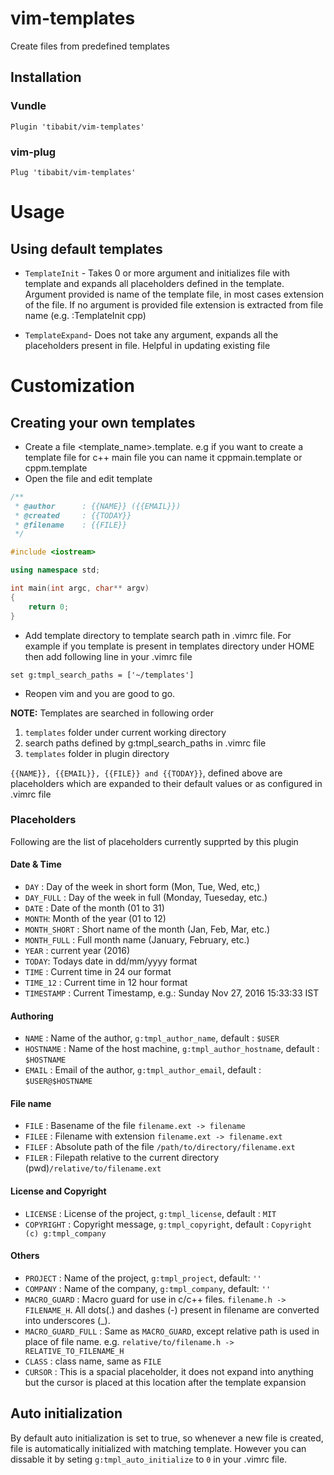 # vim-templates
Create files from predefined templates

## Installation
### Vundle
```
Plugin 'tibabit/vim-templates'
```
### vim-plug
```
Plug 'tibabit/vim-templates'
```

# Usage
## Using default templates
- `TemplateInit` - Takes 0 or more argument and initializes file with template and expands all placeholders defined in the template. Argument provided is name of the template file, in most cases extension of the file. If no argument is provided file extension is extracted from file name (e.g. :TemplateInit cpp)


- `TemplateExpand`-  Does not take any argument, expands all the placeholders present in file. Helpful in updating existing file

# Customization
## Creating your own templates

- Create a file <template_name>.template. e.g if you want to create a template file for c++ main file you can name it cppmain.template or cppm.template
- Open the file and edit template

```CPP
/**
 * @author		: {{NAME}} ({{EMAIL}})
 * @created		: {{TODAY}}
 * @filename	: {{FILE}}
 */

#include <iostream>

using namespace std;

int main(int argc, char** argv)
{
	return 0;
}
```
- Add template directory to template search path in .vimrc file. For example if you template is present in templates directory under HOME then add following line in your .vimrc file

```
set g:tmpl_search_paths = ['~/templates']
```
- Reopen vim and you are good to go.

**NOTE:** Templates are searched in following order
1. `templates` folder under current working directory
2. search paths defined by g:tmpl_search_paths in .vimrc file
3. `templates` folder in plugin directory

`{{NAME}}, {{EMAIL}}, {{FILE}} and {{TODAY}}`, defined above are placeholders which are expanded to their default values or as configured in .vimrc file

### Placeholders
Following are the list of placeholders currently supprted by this plugin

#### Date & Time
- `DAY` : Day of the week in short form (Mon, Tue, Wed, etc,)
- `DAY_FULL` : Day of the week in full (Monday, Tueseday, etc.)
- `DATE` : Date of the month (01 to 31)
- `MONTH`: Month of the year (01 to 12)
- `MONTH_SHORT` : Short name of the month (Jan, Feb, Mar, etc.)
- `MONTH_FULL` : Full month name (January, February, etc.)
- `YEAR` : current year (2016)
- `TODAY`: Todays date in dd/mm/yyyy format
- `TIME` : Current time in 24 our format
- `TIME_12` : Current time in 12 hour format
- `TIMESTAMP` : Current Timestamp, e.g.: Sunday Nov 27, 2016 15:33:33 IST 

#### Authoring
- `NAME` : Name of the author, `g:tmpl_author_name`, default : `$USER`
- `HOSTNAME` : Name of the host machine, `g:tmpl_author_hostname`, default : `$HOSTNAME`
- `EMAIL` : Email of the author, `g:tmpl_author_email`, default : `$USER@$HOSTNAME`

#### File name
- `FILE` : Basename of the file `filename.ext -> filename`
- `FILEE` : Filename with extension `filename.ext -> filename.ext`
- `FILEF` : Absolute path of the file `/path/to/directory/filename.ext`
- `FILER` : Filepath relative to the current directory (pwd)`/relative/to/filename.ext`

#### License and Copyright
- `LICENSE` : License of the project, `g:tmpl_license`, default : `MIT`
- `COPYRIGHT` : Copyright message, `g:tmpl_copyright`, default : `Copyright (c) g:tmpl_company`

#### Others
- `PROJECT` : Name of the project, `g:tmpl_project`, default: `''`
- `COMPANY` : Name of the company, `g:tmpl_company`, default: `''`
- `MACRO_GUARD` : Macro guard for use in c/c++ files. `filename.h -> FILENAME_H`. All dots(.) and dashes (-) present in filename are converted into underscores (_).
- `MACRO_GUARD_FULL` : Same as `MACRO_GUARD`, except relative path is used in place of file name. e.g. `relative/to/filename.h -> RELATIVE_TO_FILENAME_H`
- `CLASS` : class name, same as `FILE`
- `CURSOR` : This is a spacial placeholder, it does not expand into anything but the cursor is placed at this location after the template expansion

## Auto initialization
By default auto initialization is set to true, so whenever a new file is created, file is automatically initialized with matching template. However you can dissable it by seting `g:tmpl_auto_initialize` to `0` in your .vimrc file.

